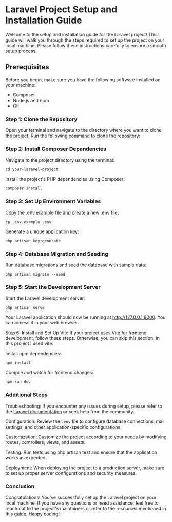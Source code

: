# Laravel Project Setup and Installation Guide
Welcome to the setup and installation guide for the Laravel project! This guide will walk you through the steps required to set up the project on your local machine. Please follow these instructions carefully to ensure a smooth setup process.

## Prerequisites
Before you begin, make sure you have the following software installed on your machine:

* Composer
* Node.js and npm
* Git

### Step 1: Clone the Repository
Open your terminal and navigate to the directory where you want to clone the project. Run the following command to clone the repository:

### Step 2: Install Composer Dependencies
Navigate to the project directory using the terminal:

`cd your-laravel-project`

Install the project's PHP dependencies using Composer:

`composer install`

### Step 3: Set Up Environment Variables
Copy the .env.example file and create a new .env file:

`cp .env.example .env`

Generate a unique application key:

`php artisan key:generate`

### Step 4: Database Migration and Seeding
Run database migrations and seed the database with sample data:

`php artisan migrate --seed`

### Step 5: Start the Development Server
Start the Laravel development server:

`php artisan serve`

Your Laravel application should now be running at http://127.0.0.1:8000. You can access it in your web browser.

Step 6: Install and Set Up Vite
If your project uses Vite for frontend development, follow these steps. Otherwise, you can skip this section. In this project I used vite.

Install npm dependencies:

`npm install`

Compile and watch for frontend changes:

`npm run dev`

### Additional Steps
Troubleshooting: If you encounter any issues during setup, please refer to the [Laravel documentation](https://laravel.com/docs) or seek help from the community.

Configuration: Review the `.env` file to configure database connections, mail settings, and other application-specific configurations.

Customization: Customize the project according to your needs by modifying routes, controllers, views, and assets.

Testing: Run tests using php artisan test and ensure that the application works as expected.

Deployment: When deploying the project to a production server, make sure to set up proper server configurations and security measures.

### Conclusion
Congratulations! You've successfully set up the Laravel project on your local machine. If you have any questions or need assistance, feel free to reach out to the project's maintainers or refer to the resources mentioned in this guide. Happy coding!
